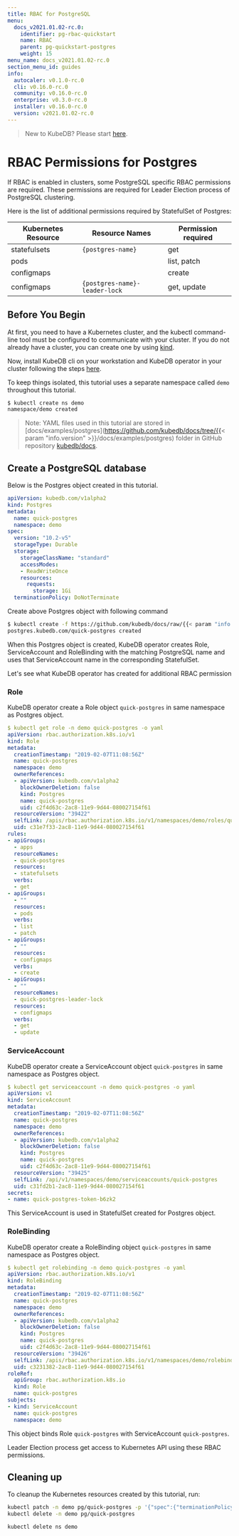 ```yaml
---
title: RBAC for PostgreSQL
menu:
  docs_v2021.01.02-rc.0:
    identifier: pg-rbac-quickstart
    name: RBAC
    parent: pg-quickstart-postgres
    weight: 15
menu_name: docs_v2021.01.02-rc.0
section_menu_id: guides
info:
  autocaler: v0.1.0-rc.0
  cli: v0.16.0-rc.0
  community: v0.16.0-rc.0
  enterprise: v0.3.0-rc.0
  installer: v0.16.0-rc.0
  version: v2021.01.02-rc.0
---
```


> New to KubeDB? Please start [here](/docs/v2021.01.02-rc.0/README).

# RBAC Permissions for Postgres

If RBAC is enabled in clusters, some PostgreSQL specific RBAC permissions are required. These permissions are required for Leader Election process of PostgreSQL clustering.

Here is the list of additional permissions required by StatefulSet of Postgres:

| Kubernetes Resource | Resource Names                 | Permission required |
|---------------------|--------------------------------|---------------------|
| statefulsets        | `{postgres-name}`              | get                 |
| pods                |                                | list, patch         |
| configmaps          |                                | create              |
| configmaps          | `{postgres-name}-leader-lock`  | get, update         |

## Before You Begin

At first, you need to have a Kubernetes cluster, and the kubectl command-line tool must be configured to communicate with your cluster. If you do not already have a cluster, you can create one by using [kind](https://kind.sigs.k8s.io/docs/user/quick-start/).

Now, install KubeDB cli on your workstation and KubeDB operator in your cluster following the steps [here](/docs/v2021.01.02-rc.0/setup/README).

To keep things isolated, this tutorial uses a separate namespace called `demo` throughout this tutorial.

```bash
$ kubectl create ns demo
namespace/demo created
```

> Note: YAML files used in this tutorial are stored in [docs/examples/postgres](https://github.com/kubedb/docs/tree/{{< param "info.version" >}}/docs/examples/postgres) folder in GitHub repository [kubedb/docs](https://github.com/kubedb/docs).

## Create a PostgreSQL database

Below is the Postgres object created in this tutorial.

```yaml
apiVersion: kubedb.com/v1alpha2
kind: Postgres
metadata:
  name: quick-postgres
  namespace: demo
spec:
  version: "10.2-v5"
  storageType: Durable
  storage:
    storageClassName: "standard"
    accessModes:
    - ReadWriteOnce
    resources:
      requests:
        storage: 1Gi
  terminationPolicy: DoNotTerminate
```

Create above Postgres object with following command

```bash
$ kubectl create -f https://github.com/kubedb/docs/raw/{{< param "info.version" >}}/docs/examples/postgres/quickstart/quick-postgres.yaml
postgres.kubedb.com/quick-postgres created
```

When this Postgres object is created, KubeDB operator creates Role, ServiceAccount and RoleBinding with the matching PostgreSQL name and uses that ServiceAccount name in the corresponding StatefulSet.

Let's see what KubeDB operator has created for additional RBAC permission

### Role

KubeDB operator create a Role object `quick-postgres` in same namespace as Postgres object.

```yaml
$ kubectl get role -n demo quick-postgres -o yaml
apiVersion: rbac.authorization.k8s.io/v1
kind: Role
metadata:
  creationTimestamp: "2019-02-07T11:08:56Z"
  name: quick-postgres
  namespace: demo
  ownerReferences:
  - apiVersion: kubedb.com/v1alpha2
    blockOwnerDeletion: false
    kind: Postgres
    name: quick-postgres
    uid: c2f4d63c-2ac8-11e9-9d44-080027154f61
  resourceVersion: "39422"
  selfLink: /apis/rbac.authorization.k8s.io/v1/namespaces/demo/roles/quick-postgres
  uid: c31e7f33-2ac8-11e9-9d44-080027154f61
rules:
- apiGroups:
  - apps
  resourceNames:
  - quick-postgres
  resources:
  - statefulsets
  verbs:
  - get
- apiGroups:
  - ""
  resources:
  - pods
  verbs:
  - list
  - patch
- apiGroups:
  - ""
  resources:
  - configmaps
  verbs:
  - create
- apiGroups:
  - ""
  resourceNames:
  - quick-postgres-leader-lock
  resources:
  - configmaps
  verbs:
  - get
  - update
```

### ServiceAccount

KubeDB operator create a ServiceAccount object `quick-postgres` in same namespace as Postgres object.

```yaml
$ kubectl get serviceaccount -n demo quick-postgres -o yaml
apiVersion: v1
kind: ServiceAccount
metadata:
  creationTimestamp: "2019-02-07T11:08:56Z"
  name: quick-postgres
  namespace: demo
  ownerReferences:
  - apiVersion: kubedb.com/v1alpha2
    blockOwnerDeletion: false
    kind: Postgres
    name: quick-postgres
    uid: c2f4d63c-2ac8-11e9-9d44-080027154f61
  resourceVersion: "39425"
  selfLink: /api/v1/namespaces/demo/serviceaccounts/quick-postgres
  uid: c31fd2b1-2ac8-11e9-9d44-080027154f61
secrets:
- name: quick-postgres-token-b6zk2
```

This ServiceAccount is used in StatefulSet created for Postgres object.

### RoleBinding

KubeDB operator create a RoleBinding object `quick-postgres` in same namespace as Postgres object.

```yaml
$ kubectl get rolebinding -n demo quick-postgres -o yaml
apiVersion: rbac.authorization.k8s.io/v1
kind: RoleBinding
metadata:
  creationTimestamp: "2019-02-07T11:08:56Z"
  name: quick-postgres
  namespace: demo
  ownerReferences:
  - apiVersion: kubedb.com/v1alpha2
    blockOwnerDeletion: false
    kind: Postgres
    name: quick-postgres
    uid: c2f4d63c-2ac8-11e9-9d44-080027154f61
  resourceVersion: "39426"
  selfLink: /apis/rbac.authorization.k8s.io/v1/namespaces/demo/rolebindings/quick-postgres
  uid: c3231382-2ac8-11e9-9d44-080027154f61
roleRef:
  apiGroup: rbac.authorization.k8s.io
  kind: Role
  name: quick-postgres
subjects:
- kind: ServiceAccount
  name: quick-postgres
  namespace: demo
```

This  object binds Role `quick-postgres` with ServiceAccount `quick-postgres`.

Leader Election process get access to Kubernetes API using these RBAC permissions.

## Cleaning up

To cleanup the Kubernetes resources created by this tutorial, run:

```bash
kubectl patch -n demo pg/quick-postgres -p '{"spec":{"terminationPolicy":"WipeOut"}}' --type="merge"
kubectl delete -n demo pg/quick-postgres

kubectl delete ns demo
```
